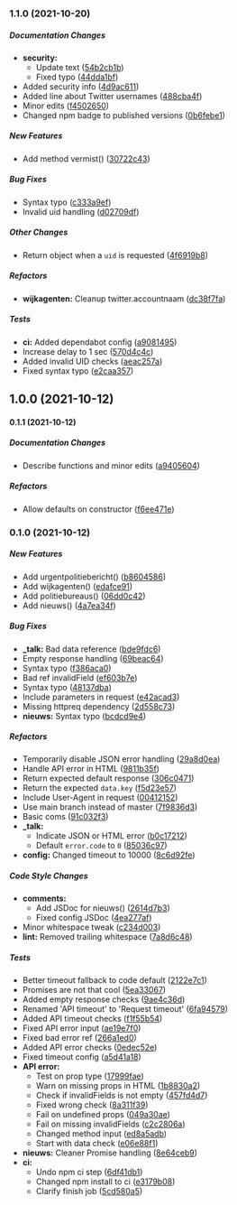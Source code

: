 ### 1.1.0 (2021-10-20)

##### Documentation Changes

* **security:**
  *  Update text ([54b2cb1b](https://github.com/fvdm/nodejs-politieapi/commit/54b2cb1bfe74c48a5b35387b24857ce0060eb9d7))
  *  Fixed typo ([44dda1bf](https://github.com/fvdm/nodejs-politieapi/commit/44dda1bfb59cac1230c63ee96c3e4c03cdda6af9))
*  Added security info ([4d9ac611](https://github.com/fvdm/nodejs-politieapi/commit/4d9ac611079512d743c89098c2832e807a4e9f30))
*  Added line about Twitter usernames ([488cba4f](https://github.com/fvdm/nodejs-politieapi/commit/488cba4fa01be450014a51c3e1199798747f9e6d))
*  Minor edits ([f4502650](https://github.com/fvdm/nodejs-politieapi/commit/f4502650ba517285dfed20a74b8d6ad091a48b63))
*  Changed npm badge to published versions ([0b6febe1](https://github.com/fvdm/nodejs-politieapi/commit/0b6febe1d9db401fce9113d5a6735eef78ad1b35))

##### New Features

*  Add method vermist() ([30722c43](https://github.com/fvdm/nodejs-politieapi/commit/30722c43dc46c30e49e073fef84e91a362e33ab3))

##### Bug Fixes

*  Syntax typo ([c333a9ef](https://github.com/fvdm/nodejs-politieapi/commit/c333a9efb0544ce45e71fdf693750bf8f4effbdf))
*  Invalid uid handling ([d02709df](https://github.com/fvdm/nodejs-politieapi/commit/d02709df7f42a8866a81b51666baa75faf55901c))

##### Other Changes

*  Return object when a `uid` is requested ([4f6919b8](https://github.com/fvdm/nodejs-politieapi/commit/4f6919b884a4993962c3b729325d56e95493e1b4))

##### Refactors

* **wijkagenten:**  Cleanup twitter.accountnaam ([dc38f7fa](https://github.com/fvdm/nodejs-politieapi/commit/dc38f7faa14d0a5f1a2343cbda3422a743f2efcf))

##### Tests

* **ci:**  Added dependabot config ([a9081495](https://github.com/fvdm/nodejs-politieapi/commit/a908149581209533fc7d2c354d821e96147a157b))
*  Increase delay to 1 sec ([570d4c4c](https://github.com/fvdm/nodejs-politieapi/commit/570d4c4c5d142dcd95bcb8e53543cb1419f8a8cd))
*  Added invalid UID checks ([aeac257a](https://github.com/fvdm/nodejs-politieapi/commit/aeac257a9140363ccc2243d304b44c209e2dc902))
*  Fixed syntax typo ([e2caa357](https://github.com/fvdm/nodejs-politieapi/commit/e2caa357094159fecff1c670cc1467a0bb93ca91))

## 1.0.0 (2021-10-12)

#### 0.1.1 (2021-10-12)

##### Documentation Changes

*  Describe functions and minor edits ([a9405604](https://github.com/fvdm/nodejs-politieapi/commit/a9405604614f0a8d020038c5bd9505dcaf25cc26))

##### Refactors

*  Allow defaults on constructor ([f6ee471e](https://github.com/fvdm/nodejs-politieapi/commit/f6ee471e76ba02a5d4c917d38e3b55773ac2580d))

### 0.1.0 (2021-10-12)

##### New Features

*  Add urgentpolitiebericht() ([b8604586](https://github.com/fvdm/nodejs-politieapi/commit/b86045866f8cb388f7afebb7eee7f5d8040ef6b9))
*  Add wijkagenten() ([edafce91](https://github.com/fvdm/nodejs-politieapi/commit/edafce912ba96fc8642ee25ad8ce099a0efc8ae8))
*  Add politiebureaus() ([06dd0c42](https://github.com/fvdm/nodejs-politieapi/commit/06dd0c42a989a7a35a47ffb036f04419b7ec4df4))
*  Add nieuws() ([4a7ea34f](https://github.com/fvdm/nodejs-politieapi/commit/4a7ea34f19bbe0e0465362f657b0ed1fd1cbdb12))

##### Bug Fixes

* **_talk:**  Bad data reference ([bde9fdc6](https://github.com/fvdm/nodejs-politieapi/commit/bde9fdc615cef88e501b0fce457eac33a81f717b))
*  Empty response handling ([69beac64](https://github.com/fvdm/nodejs-politieapi/commit/69beac649bd0c6a6ca2e80641e0d091ae814d43a))
*  Syntax typo ([f386aca0](https://github.com/fvdm/nodejs-politieapi/commit/f386aca0e6348e76e8cd45d88345b5cc35946617))
*  Bad ref invalidField ([ef603b7e](https://github.com/fvdm/nodejs-politieapi/commit/ef603b7e1dd64b27e50bbf772b705195f6285444))
*  Syntax typo ([48137dba](https://github.com/fvdm/nodejs-politieapi/commit/48137dbaa01c36e10036e798ee832bdf307298da))
*  Include parameters in request ([e42acad3](https://github.com/fvdm/nodejs-politieapi/commit/e42acad3d13b00341fbbe0e18da0eba68c432389))
*  Missing httpreq dependency ([2d558c73](https://github.com/fvdm/nodejs-politieapi/commit/2d558c73f546f4c56613c2b86d126cb2bb2a4ca0))
* **nieuws:**  Syntax typo ([bcdcd9e4](https://github.com/fvdm/nodejs-politieapi/commit/bcdcd9e4344fc340df4ac3d16e69e00cd99622ee))

##### Refactors

*  Temporarily disable JSON error handling ([29a8d0ea](https://github.com/fvdm/nodejs-politieapi/commit/29a8d0ea6cff422d2f2aa9075b623cf8de1bc0bb))
*  Handle API error in HTML ([9811b35f](https://github.com/fvdm/nodejs-politieapi/commit/9811b35f62ef6d69bb93ce3bc0cc63d57543f8ff))
*  Return expected default response ([306c0471](https://github.com/fvdm/nodejs-politieapi/commit/306c04714403d682ef167569d006a840e6666c2c))
*  Return the expected `data.key` ([f5d23e57](https://github.com/fvdm/nodejs-politieapi/commit/f5d23e57deaf31ce20f5e545d44564abbdc3fcdb))
*  Include User-Agent in request ([00412152](https://github.com/fvdm/nodejs-politieapi/commit/0041215215e58c2656f504978bbbc5e74e808a92))
*  Use main branch instead of master ([7f9836d3](https://github.com/fvdm/nodejs-politieapi/commit/7f9836d34ba06f80550049a9df44bced6cd8b434))
*  Basic coms ([91c032f3](https://github.com/fvdm/nodejs-politieapi/commit/91c032f345fd01b3ecb074b4200b61504a305c31))
* **_talk:**
  *  Indicate JSON or HTML error ([b0c17212](https://github.com/fvdm/nodejs-politieapi/commit/b0c172121b947d3a7cbf2d9cd4d7d6c5d13b364d))
  *  Default `error.code` to `0` ([85036c97](https://github.com/fvdm/nodejs-politieapi/commit/85036c97b75643138fda6ad5edb9eb14dc4285cd))
* **config:**  Changed timeout to 10000 ([8c6d92fe](https://github.com/fvdm/nodejs-politieapi/commit/8c6d92fe0a398b06ab7031d45e7fb2cee9a02d3a))

##### Code Style Changes

* **comments:**
  *  Add JSDoc for nieuws() ([2614d7b3](https://github.com/fvdm/nodejs-politieapi/commit/2614d7b3d6749b2a8367c61c20a00a8a65eca42e))
  *  Fixed config JSDoc ([4ea277af](https://github.com/fvdm/nodejs-politieapi/commit/4ea277af242cf13645ec23b9a66b35dec1f68582))
*  Minor whitespace tweak ([c234d003](https://github.com/fvdm/nodejs-politieapi/commit/c234d00300a7612604d50515e90b373fe095d4be))
* **lint:**  Removed trailing whitespace ([7a8d6c48](https://github.com/fvdm/nodejs-politieapi/commit/7a8d6c48ceb87abf5403aa234e03b3f7d4aa1aa6))

##### Tests

*  Better timeout fallback to code default ([2122e7c1](https://github.com/fvdm/nodejs-politieapi/commit/2122e7c154eefe75d7436168d27a713b85363f2c))
*  Promises are not that cool ([5ea33067](https://github.com/fvdm/nodejs-politieapi/commit/5ea33067da79c300fbed26532fd44cf21bfb50fc))
*  Added empty response checks ([9ae4c36d](https://github.com/fvdm/nodejs-politieapi/commit/9ae4c36dca5a9f95ae79a1c75423a2be8486f2b4))
*  Renamed 'API timeout' to 'Request timeout' ([6fa94579](https://github.com/fvdm/nodejs-politieapi/commit/6fa94579e0ee0aa41023b37c4fa81224ea698db1))
*  Added API timeout checks ([f1f55b54](https://github.com/fvdm/nodejs-politieapi/commit/f1f55b5457ef3434a1b0ff5ac62d43e43302228c))
*  Fixed API error input ([ae19e7f0](https://github.com/fvdm/nodejs-politieapi/commit/ae19e7f0da6bec2dfb2ea1da197d8a26513933f9))
*  Fixed bad error ref ([266a1ed0](https://github.com/fvdm/nodejs-politieapi/commit/266a1ed014037f7d4a5b57f8ecfcdd51f8f003af))
*  Added API error checks ([0edec52e](https://github.com/fvdm/nodejs-politieapi/commit/0edec52e16956511241b677899143fc41533e2f5))
*  Fixed timeout config ([a5d41a18](https://github.com/fvdm/nodejs-politieapi/commit/a5d41a18a5471242f0ac85b89be584472f574252))
* **API error:**
  *  Test on prop type ([17999fae](https://github.com/fvdm/nodejs-politieapi/commit/17999fae818add21789547ecb290377816eca207))
  *  Warn on missing props in HTML ([1b8830a2](https://github.com/fvdm/nodejs-politieapi/commit/1b8830a24ec72971311e9cc07f33513bf4d0f6b4))
  *  Check if invalidFields is not empty ([457fd4d7](https://github.com/fvdm/nodejs-politieapi/commit/457fd4d728537baad889c392525c7aaef657fd49))
  *  Fixed wrong check ([8a311f39](https://github.com/fvdm/nodejs-politieapi/commit/8a311f395cb97e3989880bd4b304f10c367bdcdd))
  *  Fail on undefined props ([049a30ae](https://github.com/fvdm/nodejs-politieapi/commit/049a30ae7791f8cbe97874ad8658b74688399668))
  *  Fail on missing invalidFields ([c2c2806a](https://github.com/fvdm/nodejs-politieapi/commit/c2c2806a9ed9bd15026a92bebff0c86e775b3aa2))
  *  Changed method input ([ed8a5adb](https://github.com/fvdm/nodejs-politieapi/commit/ed8a5adb0b235d57f4db10235701fd6bc96a68c1))
  *  Start with data check ([e06e88f1](https://github.com/fvdm/nodejs-politieapi/commit/e06e88f14b92a1688a75f7951a98a119dd5b95f3))
* **nieuws:**  Cleaner Promise handling ([8e64ceb9](https://github.com/fvdm/nodejs-politieapi/commit/8e64ceb9fed8fbe1768e9dc17c0c91a86f84fe1d))
* **ci:**
  *  Undo npm ci step ([6df41db1](https://github.com/fvdm/nodejs-politieapi/commit/6df41db1b7daad8baf50a214310aef230babd14c))
  *  Changed npm install to ci ([e3179b08](https://github.com/fvdm/nodejs-politieapi/commit/e3179b08a16c48bf510e0f20a1d5b0dde7bf6a41))
  *  Clarify finish job ([5cd580a5](https://github.com/fvdm/nodejs-politieapi/commit/5cd580a5f86ad867a38b992e5688db44ac30ff2f))


